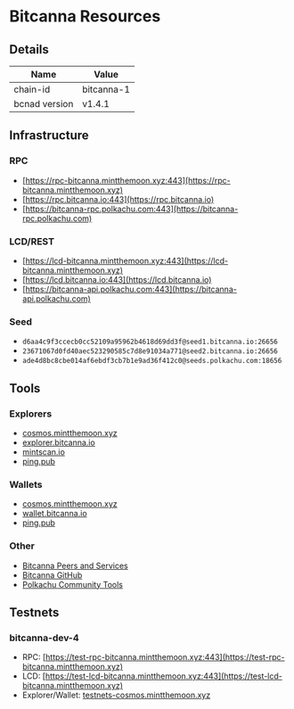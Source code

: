 # Bitcanna Resources

## Details
| Name | Value |
| --- | --- |
| chain-id | bitcanna-1 |
| bcnad version | v1.4.1 |


## Infrastructure
### RPC
- [https://rpc-bitcanna.mintthemoon.xyz:443](https://rpc-bitcanna.mintthemoon.xyz)
- [https://rpc.bitcanna.io:443](https://rpc.bitcanna.io)
- [https://bitcanna-rpc.polkachu.com:443](https://bitcanna-rpc.polkachu.com)

### LCD/REST
- [https://lcd-bitcanna.mintthemoon.xyz:443](https://lcd-bitcanna.mintthemoon.xyz)
- [https://lcd.bitcanna.io:443](https://lcd.bitcanna.io)
- [https://bitcanna-api.polkachu.com:443](https://bitcanna-api.polkachu.com)

### Seed
- `d6aa4c9f3ccecb0cc52109a95962b4618d69dd3f@seed1.bitcanna.io:26656`
- `23671067d0fd40aec523290585c7d8e91034a771@seed2.bitcanna.io:26656`
- `ade4d8bc8cbe014af6ebdf3cb7b1e9ad36f412c0@seeds.polkachu.com:18656`

## Tools
### Explorers
- [cosmos.mintthemoon.xyz](https://cosmos.mintthemoon.xyz/bitcanna)
- [explorer.bitcanna.io](https://explorer.bitcanna.io)
- [mintscan.io](https://www.mintscan.io/bitcanna)
- [ping.pub](https://ping.pub/bitcanna)

### Wallets
- [cosmos.mintthemoon.xyz](https://cosmos.mintthemoon.xyz/kujira)
- [wallet.bitcanna.io](https://wallet.bitcanna.io)
- [ping.pub](https://ping.pub/bitcanna)


### Other
- [Bitcanna Peers and Services](https://github.com/BitCannaGlobal/bcna/blob/main/peers_seeds_and_services.md)
- [Bitcanna GitHub](https://github.com/BitCannaGlobal/bcna)
- [Polkachu Community Tools](https://polkachu.com/networks/bitcanna)

## Testnets
### bitcanna-dev-4
- RPC: [https://test-rpc-bitcanna.mintthemoon.xyz:443](https://test-rpc-bitcanna.mintthemoon.xyz)
- LCD: [https://test-lcd-bitcanna.mintthemoon.xyz:443](https://test-lcd-bitcanna.mintthemoon.xyz)
- Explorer/Wallet: [testnets-cosmos.mintthemoon.xyz](https://testnets-cosmos.mintthemoon.xyz/bitcanna)